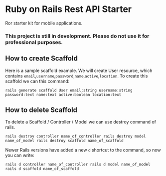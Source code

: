 

# Ruby on Rails Rest API Starter

Ror starter kit for mobile applications.

### This project is still in development. Please do not use it for professional purposes.

## How to create Scaffold

Here is a sample scaffold example. We will create User resource, which contains `email`,`username`,`password`,`name`,`active`,`location`.
To create this scaffold we can this command:

`rails generate scaffold User email:string username:string password:text name:text active:boolean location:text`

## How to delete Scaffold
To delete a Scaffold / Controller / Model we can use destroy command of rails.

`rails destroy controller name_of_controller
rails destroy model name_of_model
rails destroy scaffold name_of_scaffold`

Newer Rails versions have added a new `d` shortcut to the command, so now you can write:

`rails d controller name_of_controller
rails d model name_of_model
rails d scaffold name_of_scaffold`

